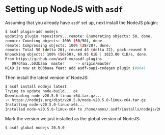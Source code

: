 # Setting up NodeJS with `asdf`

Assuming that you already have `asdf` set up, next install the NodeJS plugin:

```bash
$ asdf plugin-add nodejs
updating plugin repository...remote: Enumerating objects: 50, done.
remote: Counting objects: 100% (50/50), done.
remote: Compressing objects: 100% (28/28), done.
remote: Total 50 (delta 26), reused 43 (delta 22), pack-reused 0
Unpacking objects: 100% (50/50), 69.95 KiB | 1023.00 KiB/s, done.
From https://github.com/asdf-vm/asdf-plugins
   097d4aa..b03baaa  master     -> origin/master
HEAD is now at b03baaa feat: add asdf-oapi-codegen plugin (#864)
```

Then install the latest version of NodeJS:

```bash
$ asdf install nodejs latest
Trying to update node-build... ok
Downloading node-v20.5.0-linux-x64.tar.gz...
-> https://nodejs.org/dist/v20.5.0/node-v20.5.0-linux-x64.tar.gz
Installing node-v20.5.0-linux-x64...
Installed node-v20.5.0-linux-x64 to /home/amos/.asdf/installs/nodejs/20.5.0
```

Mark the version we just installed as the global version of NodeJS:

```bash
$ asdf global nodejs 20.5.0
```
